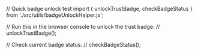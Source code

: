 
// Quick badge unlock test
import { unlockTrustBadge, checkBadgeStatus } from './src/utils/badgeUnlockHelper.js';

// Run this in the browser console to unlock the trust badge:
// unlockTrustBadge();

// Check current badge status:
// checkBadgeStatus();

